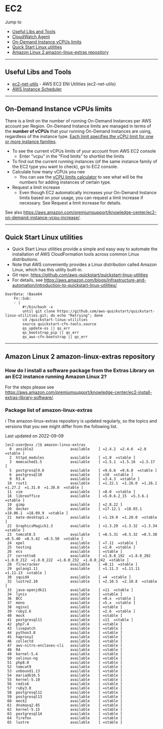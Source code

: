 # EC2

Jump to
- [Useful Libs and Tools](#useful-libs-and-tools)
- [CloudWatch Agent](../CloudWatch/README.md)
- [On-Demand Instance vCPUs limits](#on-demand-instance-vcpus-limits)
- [Quick Start Linux utilities](#quick-start-linux-utilities)
- [Amazon Linux 2 amazon-linux-extras repository](#amazon-linux-2-amazon-linux-extras-repository)


---
## Useful Libs and Tools

- [ec2-net-utils](https://github.com/aws/ec2-net-utils) - AWS EC2 ENI Utilities (ec2-net-utils)
- [AWS Instance Scheduler](https://aws.amazon.com/solutions/instance-scheduler/)


---
## On-Demand Instance vCPUs limits

There is a limit on the number of running On-Demand Instances per AWS account per Region. On-Demand Instance limits are managed in terms of the **number of vCPUs** that your running On-Demand Instances are using, regardless of the instance type. [Each limit specifies the vCPU limit for one or more instance families](https://docs.aws.amazon.com/AWSEC2/latest/UserGuide/ec2-on-demand-instances.html#ec2-on-demand-instances-limits).

- To see the current vCPUs limits of your account from AWS EC2 console
    - Enter "vcpu" in the "Find limits" to shortlist the limits
- To find out the current running instances (of the same instance family of the EC2 type you want to check), go to EC2 console.
- Calculate how many vCPUs you nee
    - You can use the [vCPU limits calculator](https://docs.aws.amazon.com/AWSEC2/latest/UserGuide/ec2-on-demand-instances.html#vcpu-limits-calculator) to see what will be the numbers for adding instances of certain type.
- Request a limit increase
    - Even though EC2 automatically increases your On-Demand Instance limits based on your usage, you can request a limit increase if necessary. See Request a limit increase for details.

See also https://aws.amazon.com/premiumsupport/knowledge-center/ec2-on-demand-instance-vcpu-increase/.


---
## Quick Start Linux utilities

- Quick Start Linux utilities provide a simple and easy way to automate the installation of AWS CloudFormation tools across common Linux distributions.
- Note that AWS conveniently provides a Linux distribution called Amazon Linux, which has this utility built-in.
- Git repo: https://github.com/aws-quickstart/quickstart-linux-utilities
- For details, see https://aws.amazon.com/blogs/infrastructure-and-automation/introduction-to-quickstart-linux-utilities/

```
UserData: !Base64
    Fn::Sub:
    - |
        #!/bin/bash -x
        until git clone https://github.com/aws-quickstart/quickstart-linux-utilities.git; do echo "Retrying"; done
        cd /quickstart-linux-utilities
        source quickstart-cfn-tools.source
        qs_update-os || qs_err
        qs_bootstrap_pip || qs_err
        qs_aws-cfn-bootstrap || qs_err
```


---
## Amazon Linux 2 amazon-linux-extras repository

### How do I install a software package from the Extras Library on an EC2 instance running Amazon Linux 2?

For the steps please see https://aws.amazon.com/premiumsupport/knowledge-center/ec2-install-extras-library-software/.


### Package list of amazon-linux-extras

ℹ️ The amazon-linux-extras repository is updated regularly, so the topics and versions that you see might differ from the following list.

Last updated on 2022-09-09

```
[ec2-user@xxx /]$ amazon-linux-extras
  0  ansible2                 available    [ =2.4.2  =2.4.6  =2.8  =stable ]
  2  httpd_modules            available    [ =1.0  =stable ]
  3  memcached1.5             available    [ =1.5.1  =1.5.16  =1.5.17 ]
  5  postgresql9.6            available    [ =9.6.6  =9.6.8  =stable ]
  6  postgresql10             available    [ =10  =stable ]
  9  R3.4                     available    [ =3.4.3  =stable ]
 10  rust1                    available    [ =1.22.1  =1.26.0  =1.26.1  =1.27.2  =1.31.0  =1.38.0  =stable ]
 11  vim                      available    [ =8.0  =stable ]
 18  libreoffice              available    [ =5.0.6.2_15  =5.3.6.1  =stable ]
 19  gimp                     available    [ =2.8.22 ]
 20  docker                   available    [ =17.12.1  =18.03.1  =18.06.1  =18.09.9  =stable ]
 21  mate-desktop1.x          available    [ =1.19.0  =1.20.0  =stable ]
 22  GraphicsMagick1.3        available    [ =1.3.29  =1.3.32  =1.3.34  =stable ]
 23  tomcat8.5                available    [ =8.5.31  =8.5.32  =8.5.38  =8.5.40  =8.5.42  =8.5.50  =stable ]
 24  epel                     available    [ =7.11  =stable ]
 25  testing                  available    [ =1.0  =stable ]
 26  ecs                      available    [ =stable ]
 27  corretto8                available    [ =1.8.0_192  =1.8.0_202  =1.8.0_212  =1.8.0_222  =1.8.0_232  =1.8.0_242  =stable ]
 28  firecracker              available    [ =0.11  =stable ]
 29  golang1.11               available    [ =1.11.3  =1.11.11  =1.11.13  =stable ]
 30  squid4                   available    [ =4  =stable ]
 32  lustre2.10               available    [ =2.10.5  =2.10.8  =stable ]
 33  java-openjdk11           available    [ =11  =stable ]
 34  lynis                    available    [ =stable ]
 36  BCC                      available    [ =0.x  =stable ]
 37  mono                     available    [ =5.x  =stable ]
 38  nginx1                   available    [ =stable ]
 39  ruby2.6                  available    [ =2.6  =stable ]
 40  mock                     available    [ =stable ]
 41  postgresql11             available    [ =11  =stable ]
 42  php7.4                   available    [ =stable ]
 43  livepatch                available    [ =stable ]
 44  python3.8                available    [ =stable ]
 45  haproxy2                 available    [ =stable ]
 46  collectd                 available    [ =stable ]
 47  aws-nitro-enclaves-cli   available    [ =stable ]
 48  R4                       available    [ =stable ]
 49  kernel-5.4               available    [ =stable ]
 50  selinux-ng               available    [ =stable ]
 51  php8.0                   available    [ =stable ]
 52  tomcat9                  available    [ =stable ]
 53  unbound1.13              available    [ =stable ]
 54  mariadb10.5              available    [ =stable ]
 55  kernel-5.10              available    [ =stable ]
 56  redis6                   available    [ =stable ]
 57  ruby3.0                  available    [ =stable ]
 58  postgresql12             available    [ =stable ]
 59  postgresql13             available    [ =stable ]
 60  mock2                    available    [ =stable ]
 61  dnsmasq2.85              available    [ =stable ]
 62  kernel-5.15              available    [ =stable ]
 63  postgresql14             available    [ =stable ]
 64  firefox                  available    [ =stable ]
 65  lustre                   available    [ =stable ]
```